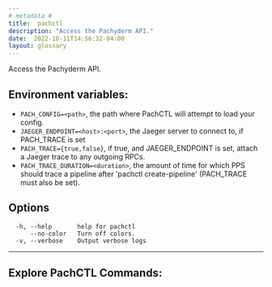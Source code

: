 ```yaml
---
# metadata # 
title:  pachctl
description: "Access the Pachyderm API."
date:  2022-10-11T14:56:32-04:00
layout: glossary
---
```


Access the Pachyderm API.

## Environment variables:

- `PACH_CONFIG=<path>`, the path where PachCTL will attempt to load your config.
- `JAEGER_ENDPOINT=<host>:<port>`, the Jaeger server to connect to, if PACH_TRACE is set
- `PACH_TRACE={true,false}`, if true, and JAEGER_ENDPOINT is set, attach a Jaeger trace to any outgoing RPCs.
- `PACH_TRACE_DURATION=<duration>`, the amount of time for which PPS should trace a pipeline after 'pachctl create-pipeline' (PACH_TRACE must also be set).



## Options

```
  -h, --help       help for pachctl
      --no-color   Turn off colors.
  -v, --verbose    Output verbose logs
```

---
## Explore PachCTL Commands:
